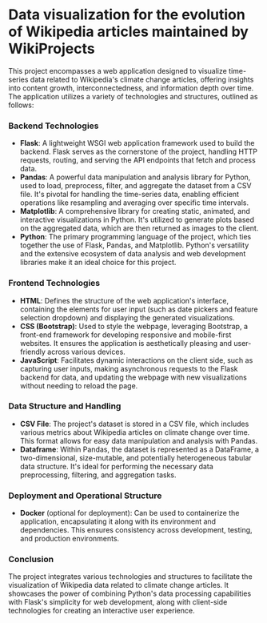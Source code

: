 # Data visualization for the evolution of Wikipedia articles maintained by WikiProjects

This project encompasses a web application designed to visualize time-series data related to Wikipedia's climate change articles, offering insights into content growth, interconnectedness, and information depth over time. The application utilizes a variety of technologies and structures, outlined as follows:

### **Backend Technologies**

- **Flask**: A lightweight WSGI web application framework used to build the backend. Flask serves as the cornerstone of the project, handling HTTP requests, routing, and serving the API endpoints that fetch and process data.
- **Pandas**: A powerful data manipulation and analysis library for Python, used to load, preprocess, filter, and aggregate the dataset from a CSV file. It's pivotal for handling the time-series data, enabling efficient operations like resampling and averaging over specific time intervals.
- **Matplotlib**: A comprehensive library for creating static, animated, and interactive visualizations in Python. It's utilized to generate plots based on the aggregated data, which are then returned as images to the client.
- **Python**: The primary programming language of the project, which ties together the use of Flask, Pandas, and Matplotlib. Python's versatility and the extensive ecosystem of data analysis and web development libraries make it an ideal choice for this project.

### **Frontend Technologies**

- **HTML**: Defines the structure of the web application's interface, containing the elements for user input (such as date pickers and feature selection dropdown) and displaying the generated visualizations.
- **CSS (Bootstrap)**: Used to style the webpage, leveraging Bootstrap, a front-end framework for developing responsive and mobile-first websites. It ensures the application is aesthetically pleasing and user-friendly across various devices.
- **JavaScript**: Facilitates dynamic interactions on the client side, such as capturing user inputs, making asynchronous requests to the Flask backend for data, and updating the webpage with new visualizations without needing to reload the page.

### **Data Structure and Handling**

- **CSV File**: The project's dataset is stored in a CSV file, which includes various metrics about Wikipedia articles on climate change over time. This format allows for easy data manipulation and analysis with Pandas.
- **Dataframe**: Within Pandas, the dataset is represented as a DataFrame, a two-dimensional, size-mutable, and potentially heterogeneous tabular data structure. It's ideal for performing the necessary data preprocessing, filtering, and aggregation tasks.

### **Deployment and Operational Structure**

- **Docker** (optional for deployment): Can be used to containerize the application, encapsulating it along with its environment and dependencies. This ensures consistency across development, testing, and production environments.

### **Conclusion**

The project integrates various technologies and structures to facilitate the visualization of Wikipedia data related to climate change articles. It showcases the power of combining Python's data processing capabilities with Flask's simplicity for web development, along with client-side technologies for creating an interactive user experience.
